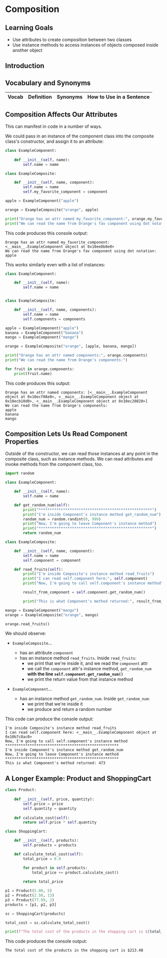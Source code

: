 # Composition

## Learning Goals

- Use attributes to create composition between two classes
- Use instance methods to access instances of objects composed inside another object

## Introduction


## Vocabulary and Synonyms

| Vocab | Definition | Synonyms | How to Use in a Sentence
| --- | --- | --- | ---

## Composition Affects Our Attributes

This can manifest in code in a number of ways.

We could pass in an instance of the component class into the composite class's constructor, and assign it to an attribute:

```python
class ExampleComponent:
    
    def __init__(self, name):
        self.name = name

class ExampleComposite:

    def __init__(self, name, component):
        self.name = name
        self.my_favorite_component = component
```

```python
apple = ExampleComponent("apple")

orange = ExampleComposite("orange", apple)

print("Orange has an attr named my_favorite_component:", orange.my_favorite_component)
print("We can read the name from Orange's fav component using dot notation:", orange.my_favorite_component.name)
```

This code produces this console output:

```
Orange has an attr named my_favorite_component: <__main__.ExampleComponent object at 0x10ee8b8e0>
We can read the name from Orange's fav component using dot notation: apple
```

This works similarly even with a list of instances:

```python
class ExampleComponent:

    def __init__(self, name):
        self.name = name


class ExampleComposite:

    def __init__(self, name, components):
        self.name = name
        self.components = components
```

```python
apple = ExampleComponent("apple")
banana = ExampleComponent("banana")
mango = ExampleComponent("mango")

orange = ExampleComposite("orange", [apple, banana, mango])

print("Orange has an attr named components:", orange.components)
print("We can read the name from Orange's components:")

for fruit in orange.components:
    print(fruit.name)
```

This code produces this output:

```
Orange has an attr named components: [<__main__.ExampleComponent object at 0x10ecf08e0>, <__main__.ExampleComponent object at 0x10ecb10d0>, <__main__.ExampleComponent object at 0x10ec20820>]
We can read the name from Orange's components:
apple
banana
mango
```

## Composition Lets Us Read Component Properties

Outside of the constructor, we can read those instances at any point in the composite class, such as instance methods. We can read attributes and invoke methods from the component class, too.

```python
import random

class ExampleComponent:

    def __init__(self, name):
        self.name = name

    def get_random_num(self):
        print("***************************************************")
        print("I'm inside Component's instance method get_random_num")
        random_num = random.randint(0, 999)
        print("Now, I'm going to leave Component's instance method")
        print("***************************************************")
        return random_num

class ExampleComposite:

    def __init__(self, name, component):
        self.name = name
        self.component = component

    def read_fruits(self):
        print("I'm inside Composite's instance method read_fruits")
        print("I can read self.component here:", self.component)
        print("Now, I'm going to call self.component's instance method")

        result_from_component = self.component.get_random_num()

        print("This is what Component's method returned:", result_from_component)
```

```python
mango = ExampleComponent("mango")
orange = ExampleComposite("orange", mango)

orange.read_fruits()
```

We should observe:

- `ExampleComposite`...
    - has an attribute `component`
    - has an instance method `read_fruits`. Inside `read_fruits`:
        - we print that we're inside it, and we read the `component` attr
        - we call the `component` attr's instance method, `get_random_num` **with the line `self.component.get_random_num()`**
        - we print the return value from that instance method

- `ExampleComponent`...
    - has an instance method `get_random_num`. Inside `get_random_num`:
        - we print that we're inside it
        - we produce and return a random number

This code can produce the console output:

```
I'm inside Composite's instance method read_fruits
I can read self.component here: <__main__.ExampleComponent object at 0x10b7c8ac0>
Now, I'm going to call self.component's instance method
***************************************************
I'm inside Component's instance method get_random_num
Now, I'm going to leave Component's instance method
***************************************************
This is what Component's method returned: 473
```

## A Longer Example: Product and ShoppingCart

```python
class Product:
    
    def __init__(self, price, quantity):
        self.price = price
        self.quantity = quantity
    
    def calculate_cost(self):
        return self.price * self.quantity

class ShoppingCart:

    def __init__(self, products):
        self.products = products

    def calculate_total_cost(self):
        total_price = 0.0

        for product in self.products:
            total_price += product.calculate_cost()
        
        return total_price
```

```python
p1 = Product(5.00, 5)
p2 = Product(2.50, 13)
p3 = Product(77.99, 2)
products = [p1, p2, p3]

sc = ShoppingCart(products)

total_cost = sc.calculate_total_cost()

print(f"The total cost of the products in the shopping cart is ${total_cost}")
```

This code produces the console output:

```
The total cost of the products in the shopping cart is $213.48
```

<!-- Three reading code comp questions for this example, that's it -->
